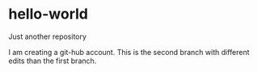 # hello-world
Just another repository

I am creating a git-hub account. This is the second branch with different edits than the first branch.
